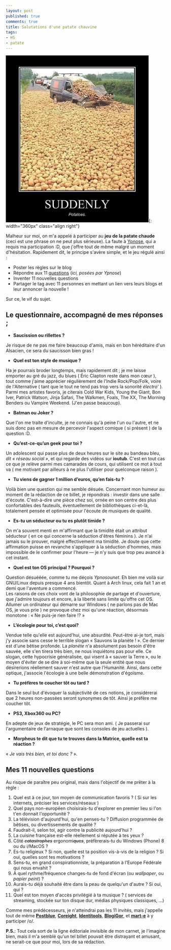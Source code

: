 ```yaml
---
layout: post
published: true
comments: true
title: Salutations d'une patate chauvine
tags:
- HS
- patate
---
```

![Suddenly, potatoes.](/images/potatoes.jpg){: width="360px" class="align right"}

Malheur sur moi, on m'a appelé à participer au **jeu de la patate chaude** (ceci est une phrase on ne peut plus sérieuse). La faute à [Ypnose](http://tetedulinuxien.fr/2013/02/potato-or-not/), qui a requis ma participation :D, que j'offre tout de même malgré un moment d'hésitation. Rapidement dit, le principe s'avère simple, et le jeu régulé ainsi :
* Poster les règles sur le blog
* Répondre aux 11 [questions](http://tetedulinuxien.fr/2013/02/potato-or-not/) (*ici, posées par Ypnose*)
* Inventer 11 nouvelles questions
* Partager le tag avec 11 personnes en mettant un lien vers leurs blogs et leur annoncer la nouvelle !

Sur ce, le vif du sujet.
## Le questionnaire, accompagné de mes réponses ;

* **Saucission ou rillettes ?**

Je risque de ne pas me faire beaucoup d'amis, mais en bon héréditaire d'un Alsacien, ce sera du saucisson bien gras !

* **Quel est ton style de musique ?**

Ha je pourrais broder longtemps, mais rapidement dit ; je me laisse emporter au gré du jazz, du blues ( Éric Clapton reste dans mon cœur ), tout comme j'aime apprécier régulièrement de l'Indie Rock/Pop/Folk, voire de l'Alternative ( tant que le tout ne tend pas trop vers la sonorité *électro'* ).  
Parmi mes artistes favoris, je citerais Cold War Kids, Young the Giant, Bon Iver, Patrick Watson, Jinja Safari, The Walkmen, Foals, The XX, The Morning Benders ou Vampire Weekend. (J'en passe beaucoup).

* **Batman ou Joker ?**

Que l'on me traite d'inculte, je ne connais qu'à peine l'un ou l'autre, et ne suis donc pas en mesure de percevoir l'aspect comique ( si présent ) de la question :D.

* **Qu’est-ce-qu’un geek pour toi ?**

Un adolescent qui passe plus de deux heures sur le site au bandeau bleu, *dit « réseau social »*, et qui regarde des vidéos sur **ioutub**. C'est en tout cas ce que je relève parmi mes camarades de cours, qui utilisent ce mot à tout va ( me motivant par ailleurs à ne plus l'utiliser pour quelconque raison ).

* **Tu viens de gagner 1 million d’euros, qu’en fais-tu ?**

Voilà bien une question qui me semble désuée. Concernant mon humeur au moment de la rédaction de ce billet, je répondrais : investir dans une salle d'écoute. C'est-à-dire une pièce chez soi, ornée en son centre des plus confortables des fauteuils, éventuellement de bibliothèques ci-et-là, totalement pensée et optimisée pour l'écoute de musiques de qualité.

* **Es-tu un séducteur ou tu es plutôt timide ?**

On m'a souvent menti en m'affirmant que la timidité était un attribut séducteur ( en ce qui concerne la séduction d'êtres féminins ). Je n'ai jamais su le prouver, malgré effectivement ma timidité. Je doute que cette affirmation puisse en revanche s'appliquer à la séduction d'hommes, mais impossible de le confirmer pour l'heure — je n'y suis que trop peu avancé à cet instant.

* **Quel est ton OS principal ? Pourquoi ?**

Question désuééée, comme tu me déçois *Ypnosounet*. Eh bien me voilà sur GNU/Linux depuis presque 4 ans bientôt. Quant à Arch linux, cela fait 1 an et demi que l'aventure a commencé.  
Les raisons de ces choix vont de la philosophie de partage et d'ouverture, que j'admire toujours et encore, à la liberté sans limite qu'offre cet OS. Allumer un ordinateur qui démarre sur Windows ( ne parlons pas de Mac OS, je vous prie ) ne provoque chez moi qu'une réaction, désormais monotone : « Ne puis-je rien faire !? »

* **L’écologie pour toi, c’est quoi?**

Vendue telle qu'elle est aujourd'hui, une absurdité. Peut-être ai-je tort, mais j'y associe sans cesse le terrible slogan « Sauvons la planète ! ». Ce dernier est d'une bêtise profonde. La *planète* n'a absolument pas besoin d'être sauvée, elle s'en tirera très bien, ne nous inquiétons pas pour elle. Ce slogan, cette hypocrisie généralisée, qui visent à « sauver la Terre », ou le moyen d'éviter de se dire à soi-même que la seule entité que nous désirerions réellement sauver n'est autre que l'Humanité. Ainsi, dans cette optique, j'associe l'écologie à une belle démonstration d'égoïsme.

* **Tu préfères te coucher tôt ou tard ?**

Dans le seul but d'évoquer la subjectivité de ces notions, je considérerai que 2 heures non-passées seront synonymes de tôt. Ainsi je préfère me coucher tôt.

* **PS3, Xbox360 ou PC?**

En adepte de jeux de stratégie, le PC sera mon ami. ( Je passerai sur l'argumentaire de l'arnaque que sont les consoles de jeu actuelles ).

* **Morpheus te dit que tu te trouves dans la Matrice, quelle est ta réaction ?**

« *Je vais très bien, et toi donc ?* ».

## Mes 11 nouvelles questions

Au risque de paraître peu original, mais dans l'objectif de me prêter à la règle :

1. Quel est à ce jour, ton moyen de communication favoris ? ( Si sur les internets, préciser les services/réseaux )
2. Quel pays non-européen choisirais-tu d'explorer en premier lieu si l'on t'en donnait l'opportunité ?
3. La télévision d'aujourd'hui, qu'en penses-tu ? Diffusion programmée de bêtises, ou divertissements de qualité ?
4. Faudrait-il, selon toi, agir contre la publicité aujourd'hui ?
5. La cuisine française est-elle réellement si réputée à tes yeux ?
6. Côté <span style="text-decoration:line-through"><em>catastrophes</em></span> ergonomi<span style="text-decoration:line-through"><em>qu</em></span>e<span style="text-decoration:line-through"><em>s</em></span>, préfèrerais-tu du Windows (Phone) 8 ou du i/MacOS ?
7. Es-tu religieux ? Si non, quelle est ta position vis-à-vis de la religion ? Si oui, quelles sont tes motivations ?
8. Sens-tu, en grand conspirationniste, la préparation à l'Europe Fédérale qui nous envahit ?
9. À quel rythme/fréquence changes-tu de fond d'écran (ou *wallpaper*, ou *papier peint*) ?
10. Aurais-tu déjà souhaité être dans la peau de quelqu'un d'autre ? Si oui, qui ?
11. Quel est ton moyen d'accès privilégié à ta musique ? ( services de streaming, stockée sur ton disque dur, médias physiques classiques, …)

Comme mes prédécesseurs, je n'atteindrai pas les 11 invités, mais j'appelle tout de même [**Postblue**](http://postblue.info/), [**Coreight**](http://coreight.com/), [**Identitools**](http://identitools.fr/), [**BlogiGor**](http://id-libre.org/blogigor), et [**mart-e**](http://mart-e.be/) à y participer /o/.

**P.S.**: Tout cela sort de la ligne éditoriale invisible de mon carnet, je l'imagine bien, mais il m'a semblé qu'un tel billet pouvait être distrayant et amusant, ne serait-ce que pour moi, lors de sa rédaction.
